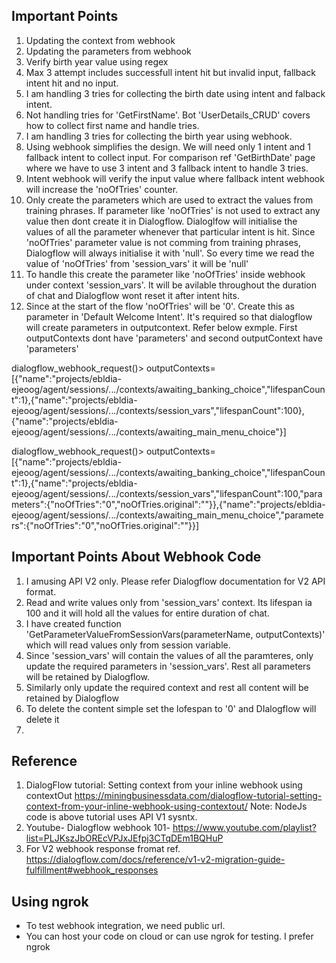## Important Points
1. Updating the context from webhook
2. Updating the parameters from webhook
3. Verify birth year value using regex
4. Max 3 attempt includes successfull intent hit but invalid input, fallback intent hit and no input.
5. I am handling 3 tries for collecting the birth date using intent and falback intent.
6. Not handling tries for 'GetFirstName'. Bot 'UserDetails_CRUD' covers how to collect first name and handle tries.
7. I am handling 3 tries for collecting the birth year using webhook.
8. Using webhook simplifies the design. We will need only 1 intent and 1 fallback intent to collect input. For comparison ref 'GetBirthDate' page where we have to use 3 intent and 3 fallback intent to handle 3 tries.
9. Intent webhook will verify the input value where fallback intent webhook will increase the 'noOfTries' counter.
10. Only create the parameters which are used to extract the values from training phrases. If parameter like 'noOfTries' is not used to extract any value then dont create it in Dialogflow. Dialoglfow will initialise the values of all the parameter whenever that particular intent is hit. Since 'noOfTries' parameter value is not comming from training phrases, Dialogflow will always initialise it with 'null'. So every time we read the value of 'noOfTries' from 'session_vars' it will be 'null'
11. To handle this create the parameter like 'noOfTries' inside webhook under context 'session_vars'. It will be avilable throughout the duration of chat and Dialogflow wont reset it after intent hits.
12. Since at the start of the flow 'noOfTries' will be '0'. Create this as parameter in 'Default Welcome Intent'. It's required so that dialogflow will create parameters in outputcontext. Refer below exmple. First outputContexts dont have 'parameters' and second outputContext have 'parameters'

dialogflow_webhook_request()> outputContexts= [{"name":"projects/ebldia-ejeoog/agent/sessions/*.*.*.*/contexts/awaiting_banking_choice","lifespanCount":1},{"name":"projects/ebldia-ejeoog/agent/sessions/*.*.*.*/contexts/session_vars","lifespanCount":100},{"name":"projects/ebldia-ejeoog/agent/sessions/*.*.*.*/contexts/awaiting_main_menu_choice"}]

dialogflow_webhook_request()> outputContexts= [{"name":"projects/ebldia-ejeoog/agent/sessions/*.*.*.*/contexts/awaiting_banking_choice","lifespanCount":1},{"name":"projects/ebldia-ejeoog/agent/sessions/*.*.*.*/contexts/session_vars","lifespanCount":100,"parameters":{"noOfTries":"0","noOfTries.original":""}},{"name":"projects/ebldia-ejeoog/agent/sessions/*.*.*.*/contexts/awaiting_main_menu_choice","parameters":{"noOfTries":"0","noOfTries.original":""}}]

## Important Points About Webhook Code
1. I amusing API V2 only. Please refer Dialogflow documentation for V2 API format.
2. Read and write values only from 'session_vars' context. Its lifespan ia 100 and it will hold all the values for entire duration of chat. 
3. I have created function 'GetParameterValueFromSessionVars(parameterName, outputContexts)' which will read values only from session variable.
4. Since 'session_vars' will contain the values of all the paramteres, only update the required parameters in 'session_vars'. Rest all parameters will be retained by Dialogflow.
5. Similarly only update the required context and rest all content will be retained by Dialogflow
6. To delete the content simple set the lofespan to '0' and DIalogflow will delete it
7. 

## Reference
1. DialogFlow tutorial: Setting context from your inline webhook using contextOut
   https://miningbusinessdata.com/dialogflow-tutorial-setting-context-from-your-inline-webhook-using-contextout/
   Note: NodeJs code is above tutorial uses API V1 sysntx.
2. Youtube- Dialogflow webhook 101- https://www.youtube.com/playlist?list=PLJKszJbOREcVPJxJEfpj3CTqDEm1BQHuP
3. For V2 webhook response fromat ref. https://dialogflow.com/docs/reference/v1-v2-migration-guide-fulfillment#webhook_responses

## Using ngrok
- To test webhook integration, we need public url.
- You can host your code on cloud or can use ngrok for testing. I prefer ngrok
